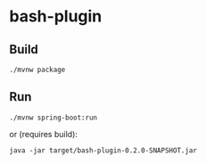 # bash-plugin

## Build
```shell
./mvnw package
```

## Run
```shell
./mvnw spring-boot:run
```
or (requires build):
```shell
java -jar target/bash-plugin-0.2.0-SNAPSHOT.jar
```
